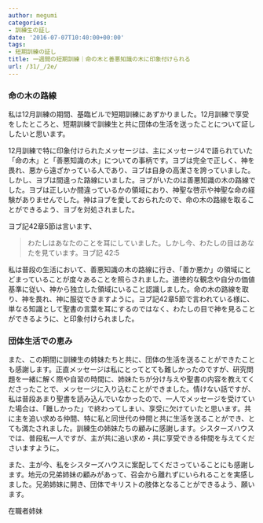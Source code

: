 ```yaml
---
author: megumi
categories:
- 訓練生の証し
date: '2016-07-07T10:40:00+00:00'
tags:
- 短期訓練の証し
title: 一週間の短期訓練｜命の木と善悪知識の木に印象付けられる
url: /31/_/2e/
---
```

### 命の木の路線

私は12月訓練の期間、基臨ビルで短期訓練にあずかりました。12月訓練で享受をしたところと、短期訓練で訓練生と共に団体の生活を送ったことについて証ししたいと思います。

12月訓練で特に印象付けられたメッセージは、主にメッセージ4で語られていた「命の木」と「善悪知識の木」についての事柄です。ヨブは完全で正しく、神を畏れ、悪から遠ざかっている人であり、ヨブは自身の高潔さを誇っていました。しかし、ヨブは間違った路線にいました。ヨブがいたのは善悪知識の木の路線でした。ヨブは正しいか間違っているかの領域におり、神聖な啓示や神聖な命の経験がありませんでした。神はヨブを愛しておられたので、命の木の路線を取ることができるよう、ヨブを対処されました。

ヨブ記42章5節は言います、

> わたしはあなたのことを耳にしていました。しかし今、わたしの目はあなたを見ています。ヨブ記 42:5

私は普段の生活において、善悪知識の木の路線に行き、「善か悪か」の領域にとどまっていることが度々あることを照らされました。道徳的な観念や自分の価値基準に従い、神から独立した領域にいること認識しました。命の木の路線を取り、神を畏れ、神に服従できますように。ヨブ記42章5節で言われている様に、単なる知識として聖書の言葉を耳にするのではなく、わたしの目で神を見ることができるように、と印象付けられました。

### 団体生活での恵み

また、この期間に訓練生の姉妹たちと共に、団体の生活を送ることができたことも感謝します。正直メッセージは私にとってとても難しかったのですが、研究問題を一緒に解く際や自習の時間に、姉妹たちが分け与えや聖書の内容を教えてくださったことで、メッセージに入り込むことができました。情けない話ですが、私は普段あまり聖書を読み込んでいなかったので、一人でメッセージを受けていた場合は、「難しかった」で終わってしまい、享受に欠けていたと思います。共に主を追い求める仲間、特に私と同世代の仲間と共に生活を送ることができ、とても満たされました。訓練生の姉妹たちの顧みに感謝します。シスターズハウスでは、普段私一人ですが、主が共に追い求め・共に享受できる仲間を与えてくださいますように。

また、主が今、私をシスターズハウスに案配してくださっていることにも感謝します。地元の兄弟姉妹の顧みがあって、召会から離れずにいられることを実感しました。兄弟姉妹に開き、団体でキリストの肢体となることができるよう、願います。

在職者姉妹